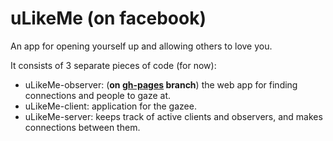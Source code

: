 # uLikeMe (on facebook)
An app for opening yourself up and allowing others to love you.

It consists of 3 separate pieces of code (for now):
- uLikeMe-observer: (**on [gh-pages](https://github.com/thiagohersan/uLikeMe/tree/gh-pages) branch**) the web app for finding connections and people to gaze at.
- uLikeMe-client: application for the gazee.
- uLikeMe-server: keeps track of active clients and observers, and makes connections between them.

